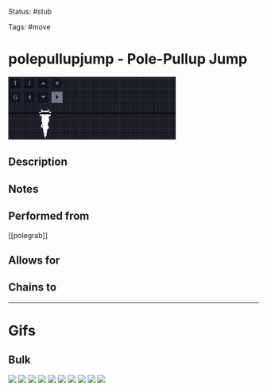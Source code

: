 Status: #stub

Tags: #move

# polepullupjump - Pole-Pullup Jump
<img src=https://raw.githubusercontent.com/LauraHannah44/Rain-World-Movement/main/Files/polepullupjump_header.gif>

## Description


## Notes


## Performed from
[[polegrab]]

## Allows for


## Chains to


___
# Gifs
## Bulk
<img src=https://raw.githubusercontent.com/LauraHannah44/Rain-World-Movement/main/Files/polepullupjump_0.gif>

<img src=https://raw.githubusercontent.com/LauraHannah44/Rain-World-Movement/main/Files/polepullupjump_1.gif>

<img src=https://raw.githubusercontent.com/LauraHannah44/Rain-World-Movement/main/Files/polepullupjump_2.gif>

<img src=https://raw.githubusercontent.com/LauraHannah44/Rain-World-Movement/main/Files/polepullupjump_3.gif>

<img src=https://raw.githubusercontent.com/LauraHannah44/Rain-World-Movement/main/Files/polepullupjump_4.gif>

<img src=https://raw.githubusercontent.com/LauraHannah44/Rain-World-Movement/main/Files/polepullupjump_5.gif>

<img src=https://raw.githubusercontent.com/LauraHannah44/Rain-World-Movement/main/Files/polepullupjump_6.gif>

<img src=https://raw.githubusercontent.com/LauraHannah44/Rain-World-Movement/main/Files/polepullupjump_7.gif>

<img src=https://raw.githubusercontent.com/LauraHannah44/Rain-World-Movement/main/Files/polepullupjump_8.gif>

<img src=https://raw.githubusercontent.com/LauraHannah44/Rain-World-Movement/main/Files/polepullupjump_9.gif>
